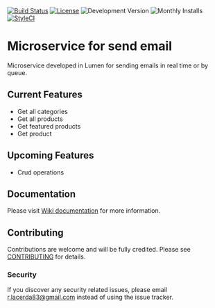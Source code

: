 [![Build Status](https://travis-ci.org/rlacerda83/lumen-email-microservice.svg?style=flat-square)](https://travis-ci.org/rlacerda83/lumen-email-microservice.svg)
[![License](https://img.shields.io/packagist/l/rlacerda83/service-email.svg?style=flat-square)](https://packagist.org/packages/rlacerda83/service-email)
![Development Version](https://img.shields.io/packagist/vpre/rlacerda83/service-email.svg?style=flat-square)
![Monthly Installs](https://img.shields.io/packagist/dm/rlacerda83/service-email.svg?style=flat-square)
[![StyleCI](https://styleci.io/repos/40798726/shield)](https://styleci.io/repos/40798726)

# Microservice for send email
Microservice developed in Lumen for sending emails in real time or by queue.

## Current Features  
- Get all categories
- Get all products
- Get featured products
- Get product

## Upcoming Features
- Crud operations

## Documentation
Please visit [Wiki documentation](https://github.com/rlacerda83/catalog-microservice/wiki) for more information.

## Contributing
Contributions are welcome and will be fully credited. Please see [CONTRIBUTING](CONTRIBUTING.md) for details.

### Security
If you discover any security related issues, please email r.lacerda83@gmail.com instead of using the issue tracker.

